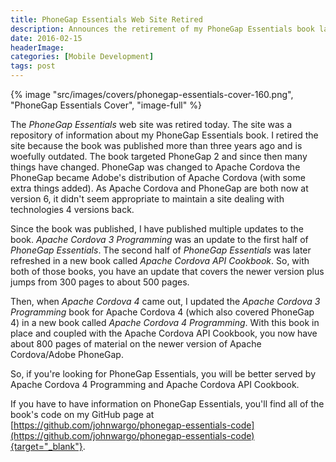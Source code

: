 ```yaml
---
title: PhoneGap Essentials Web Site Retired
description: Announces the retirement of my PhoneGap Essentials book landing page.
date: 2016-02-15
headerImage: 
categories: [Mobile Development]
tags: post
---
```


{% image "src/images/covers/phonegap-essentials-cover-160.png", "PhoneGap Essentials Cover", "image-full" %}

The *PhoneGap Essentials* web site was retired today. The site was a repository of information about my PhoneGap Essentials book. I retired the site because the book was published more than three years ago and is woefully outdated. The book targeted PhoneGap 2 and since then many things have changed. PhoneGap was changed to Apache Cordova the PhoneGap became Adobe's distribution of Apache Cordova (with some extra things added). As Apache Cordova and PhoneGap are both now at version 6, it didn't seem appropriate to maintain a site dealing with technologies 4 versions back.

Since the book was published, I have published multiple updates to the book. *Apache Cordova 3 Programming* was an update to the first half of *PhoneGap Essentials*. The second half of *PhoneGap Essentials* was later refreshed in a new book called *Apache Cordova API Cookbook*. So, with both of those books, you have an update that covers the newer version plus jumps from 300 pages to about 500 pages.

Then, when *Apache Cordova 4* came out, I updated the *Apache Cordova 3 Programming* book for Apache Cordova 4 (which also covered PhoneGap 4) in a new book called *Apache Cordova 4 Programming*. With this book in place and coupled with the Apache Cordova API Cookbook, you now have about 800 pages of material on the newer version of Apache Cordova/Adobe PhoneGap.

So, if you're looking for PhoneGap Essentials, you will be better served by Apache Cordova 4 Programming and Apache Cordova API Cookbook.

If you have to have information on PhoneGap Essentials, you'll find all of the book's code on my GitHub page at [https://github.com/johnwargo/phonegap-essentials-code](https://github.com/johnwargo/phonegap-essentials-code){target="_blank"}.